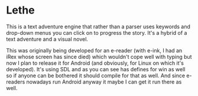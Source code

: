 Lethe
=====

This is a text adventure engine that rather than a parser uses keywords and drop-down menus you can click on to progress the story. It's a hybrid of a text adventure and a visual novel.

This was originally being developed for an e-reader (with e-ink, I had an iRex whose screen has since died) which wouldn't cope well with typing but now I plan to release it for Android (and obviously, for Linux on which it's developed). It's using SDL and as you can see has defines for win as well so if anyone can be bothered it should compile for that as well. And since e-readers nowadays run Android anyway it maybe I can get it run there as well.
